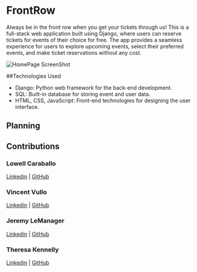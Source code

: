 # FrontRow

Always be in the front row when you get your tickets through us! This is a full-stack web application built using Django, where users can reserve tickets for events of their choice for free. The app provides a seamless experience for users to explore upcoming events, select their preferred events, and make ticket reservations without any cost.

![HomePage ScreenShot](tick_it_project/src/images/ScreenShot.png)

##Technologies Used
 - Django: Python web framework for the back-end development.
 - SQL: Built-in database for storing event and user data.
 - HTML, CSS, JavaScript: Front-end technologies for designing the user interface.

## Planning


## Contributions

### Lowell Caraballo
[Linkedin](https://www.linkedin.com/in/lowell-caraballo-3415bb278/) | [GitHub](https://github.com/LowellC86)

### Vincent Vullo
[Linkedin](link) | [GitHub](link)

### Jeremy LeManager
[Linkedin](https://www.linkedin.com/in/jeremy-lemenager-dev/) | [GitHub](https://github.com/jlemenager)

### Theresa Kennelly
[Linkedin](https://www.linkedin.com/in/theresa-kennelly/) | [GitHub](https://github.com/tkennelly)
